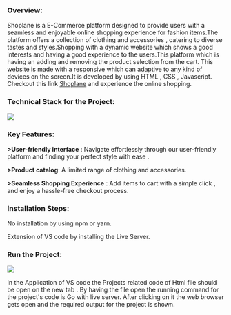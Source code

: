 <h3><b>Overview:</b></h3>

Shoplane is a E-Commerce platform designed to provide users with a seamless and enjoyable online shopping experience for fashion items.The platform offers a collection of clothing and accessories , catering to diverse tastes and styles.Shopping with a dynamic website which shows a good interests and having a good experience to the users.This platform which is having an adding and removing the product selection from the cart. This website is made with a responsive which can adaptive to any kind of devices on the screen.It is developed by using HTML , CSS , Javascript.
Checkout this link <a href="">Shoplane</a> and experience the online shopping.

<h3><b>Technical Stack for the Project:</b></h3>

<img src="https://encrypted-tbn0.gstatic.com/images?q=tbn:ANd9GcSiNIb8a_JtSDxRsQUwM-YnQAkMriCCarx13CP6YGRDxx-CecLLv8ha9CvnLkuaIw1Uew&usqp=CAU"/>

<h3><b>Key Features:</b></h3>


<b>>User-friendly interface</b> :
Navigate effortlessly through our user-friendly platform and finding your perfect style with ease .

<b>>Product catalog</b>:
A limited range of clothing and accessories.

<b>>Seamless Shopping Experience</b> :
Add items to cart with a simple click , and enjoy a hassle-free checkout process.


<h3><b>Installation Steps:</b></h3>
No installation by using npm or yarn.

Extension of VS code by installing the Live Server.


<h3><b>Run the Project:</b></h3>

<img src="https://encrypted-tbn0.gstatic.com/images?q=tbn:ANd9GcT6qFV8dxdP-jTNqWZyH6fjCFDPGITimNvI8w&s"/>


In the Application of VS code the Projects related code of Html file should be open on the new tab .
By having the file open the running command for the project's code is Go with live server. 
After clicking on it the web browser gets open and the required output for the project is shown.
